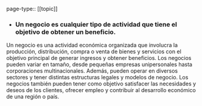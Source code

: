 page-type:: [[topic]]
- ### Un negocio es cualquier tipo de actividad que tiene el objetivo de obtener un **beneficio**.
Un negocio es una actividad económica organizada que involucra la producción, distribución, compra o venta de bienes y servicios con el objetivo principal de generar ingresos y obtener beneficios. Los negocios pueden variar en tamaño, desde pequeñas empresas unipersonales hasta corporaciones multinacionales. Además, pueden operar en diversos sectores y tener distintas estructuras legales y modelos de negocio. Los negocios también pueden tener como objetivo satisfacer las necesidades y deseos de los clientes, ofrecer empleo y contribuir al desarrollo económico de una región o país.


